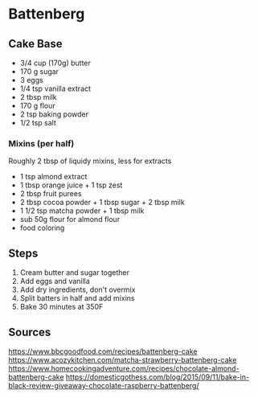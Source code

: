 # Battenberg

## Cake Base

* 3/4 cup (170g) butter
* 170 g sugar
* 3 eggs
* 1/4 tsp vanilla extract
* 2 tbsp milk
* 170 g flour
* 2 tsp baking powder
* 1/2 tsp salt


### Mixins (per half)

Roughly 2 tbsp of liquidy mixins, less for extracts

* 1 tsp almond extract
* 1 tbsp orange juice + 1 tsp zest
* 2 tbsp fruit purees
* 2 tbsp cocoa powder + 1 tbsp sugar + 2 tbsp milk
* 1 1/2 tsp matcha powder + 1 tbsp milk
* sub 50g flour for almond flour
* food coloring

## Steps

1) Cream butter and sugar together
1) Add eggs and vanilla
1) Add dry ingredients, don't overmix
1) Split batters in half and add mixins
1) Bake 30 minutes at 350F


## Sources

https://www.bbcgoodfood.com/recipes/battenberg-cake
https://www.acozykitchen.com/matcha-strawberry-battenberg-cake
https://www.homecookingadventure.com/recipes/chocolate-almond-battenberg-cake
https://domesticgothess.com/blog/2015/09/11/bake-in-black-review-giveaway-chocolate-raspberry-battenberg/
